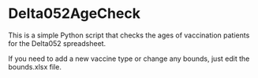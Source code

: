 # Delta052AgeCheck

This is a simple Python script that checks the ages of vaccination patients for the Delta052 spreadsheet.

If you need to add a new vaccine type or change any bounds, just edit the bounds.xlsx file.
